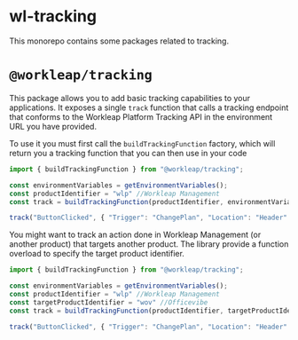 # wl-tracking

This monorepo contains some packages related to tracking.


# `@workleap/tracking`

This package allows you to add basic tracking capabilities to your applications. It exposes a single `track` function that calls a tracking endpoint that conforms to the Workleap Platform Tracking API in the environment URL you have provided.

To use it you must first call the `buildTrackingFunction` factory, which will return you a tracking function that you can then use in your code
```js
import { buildTrackingFunction } from "@workleap/tracking";

const environmentVariables = getEnvironmentVariables();
const productIdentifier = "wlp" //Workleap Management
const track = buildTrackingFunction(productIdentifier, environmentVariables.navigationApiBaseUrl);

track("ButtonClicked", { "Trigger": "ChangePlan", "Location": "Header" });
```

You might want to track an action done in Workleap Management (or another product) that targets another product. The library provide a function overload to specify the target product identifier.
```js
import { buildTrackingFunction } from "@workleap/tracking";

const environmentVariables = getEnvironmentVariables();
const productIdentifier = "wlp" //Workleap Management
const targetProductIdentifier = "wov" //Officevibe
const track = buildTrackingFunction(productIdentifier, targetProductIdentifier, environmentVariables.navigationApiBaseUrl);

track("ButtonClicked", { "Trigger": "ChangePlan", "Location": "Header" });
```
